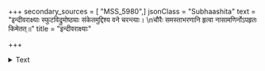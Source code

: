 +++
secondary_sources = [ "MSS_5980",]
jsonClass = "Subhaashita"
text = "इन्दीवराक्ष्याः स्फुटविद्रुमोष्ठ्याः संकेतमुद्दिश्य वने चरन्त्याः।  \nचौरैः समस्ताभरणानि हृत्वा नासामणिर्नोऽपहृतः किमेतत्॥"
title = "इन्दीवराक्ष्याः"

+++

<details><summary>Text</summary>

इन्दीवराक्ष्याः स्फुटविद्रुमोष्ठ्याः संकेतमुद्दिश्य वने चरन्त्याः।  
चौरैः समस्ताभरणानि हृत्वा नासामणिर्नोऽपहृतः किमेतत्॥
</details>

